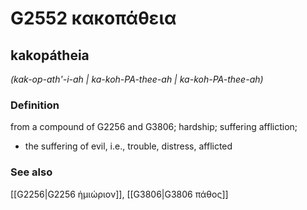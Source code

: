 # G2552 κακοπάθεια

## kakopátheia

_(kak-op-ath'-i-ah | ka-koh-PA-thee-ah | ka-koh-PA-thee-ah)_

### Definition

from a compound of G2256 and G3806; hardship; suffering affliction; 

- the suffering of evil, i.e., trouble, distress, afflicted

### See also

[[G2256|G2256 ἡμιώριον]], [[G3806|G3806 πάθος]]
